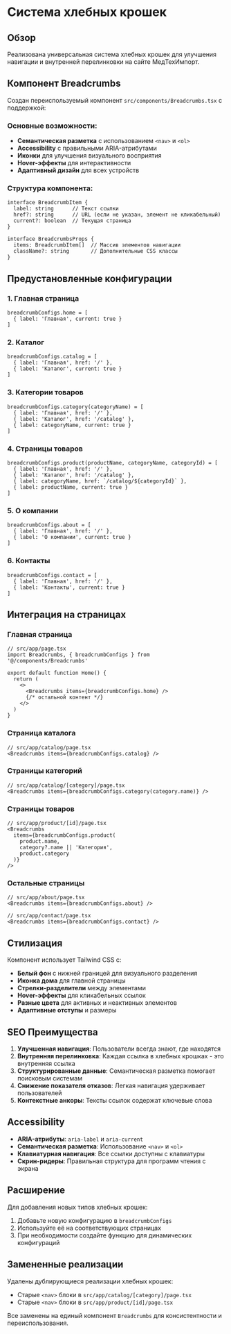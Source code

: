 # Система хлебных крошек

## Обзор

Реализована универсальная система хлебных крошек для улучшения навигации и внутренней перелинковки на сайте МедТехИмпорт.

## Компонент Breadcrumbs

Создан переиспользуемый компонент `src/components/Breadcrumbs.tsx` с поддержкой:

### Основные возможности:
- **Семантическая разметка** с использованием `<nav>` и `<ol>`
- **Accessibility** с правильными ARIA-атрибутами
- **Иконки** для улучшения визуального восприятия
- **Hover-эффекты** для интерактивности
- **Адаптивный дизайн** для всех устройств

### Структура компонента:

```tsx
interface BreadcrumbItem {
  label: string      // Текст ссылки
  href?: string      // URL (если не указан, элемент не кликабельный)
  current?: boolean  // Текущая страница
}

interface BreadcrumbsProps {
  items: BreadcrumbItem[]  // Массив элементов навигации
  className?: string       // Дополнительные CSS классы
}
```

## Предустановленные конфигурации

### 1. Главная страница
```tsx
breadcrumbConfigs.home = [
  { label: 'Главная', current: true }
]
```

### 2. Каталог
```tsx
breadcrumbConfigs.catalog = [
  { label: 'Главная', href: '/' },
  { label: 'Каталог', current: true }
]
```

### 3. Категории товаров
```tsx
breadcrumbConfigs.category(categoryName) = [
  { label: 'Главная', href: '/' },
  { label: 'Каталог', href: '/catalog' },
  { label: categoryName, current: true }
]
```

### 4. Страницы товаров
```tsx
breadcrumbConfigs.product(productName, categoryName, categoryId) = [
  { label: 'Главная', href: '/' },
  { label: 'Каталог', href: '/catalog' },
  { label: categoryName, href: `/catalog/${categoryId}` },
  { label: productName, current: true }
]
```

### 5. О компании
```tsx
breadcrumbConfigs.about = [
  { label: 'Главная', href: '/' },
  { label: 'О компании', current: true }
]
```

### 6. Контакты
```tsx
breadcrumbConfigs.contact = [
  { label: 'Главная', href: '/' },
  { label: 'Контакты', current: true }
]
```

## Интеграция на страницах

### Главная страница
```tsx
// src/app/page.tsx
import Breadcrumbs, { breadcrumbConfigs } from '@/components/Breadcrumbs'

export default function Home() {
  return (
    <>
      <Breadcrumbs items={breadcrumbConfigs.home} />
      {/* остальной контент */}
    </>
  )
}
```

### Страница каталога
```tsx
// src/app/catalog/page.tsx
<Breadcrumbs items={breadcrumbConfigs.catalog} />
```

### Страницы категорий
```tsx
// src/app/catalog/[category]/page.tsx
<Breadcrumbs items={breadcrumbConfigs.category(category.name)} />
```

### Страницы товаров
```tsx
// src/app/product/[id]/page.tsx
<Breadcrumbs 
  items={breadcrumbConfigs.product(
    product.name, 
    category?.name || 'Категория', 
    product.category
  )} 
/>
```

### Остальные страницы
```tsx
// src/app/about/page.tsx
<Breadcrumbs items={breadcrumbConfigs.about} />

// src/app/contact/page.tsx
<Breadcrumbs items={breadcrumbConfigs.contact} />
```

## Стилизация

Компонент использует Tailwind CSS с:

- **Белый фон** с нижней границей для визуального разделения
- **Иконка дома** для главной страницы
- **Стрелки-разделители** между элементами
- **Hover-эффекты** для кликабельных ссылок
- **Разные цвета** для активных и неактивных элементов
- **Адаптивные отступы** и размеры

## SEO Преимущества

1. **Улучшенная навигация**: Пользователи всегда знают, где находятся
2. **Внутренняя перелинковка**: Каждая ссылка в хлебных крошках - это внутренняя ссылка
3. **Структурированные данные**: Семантическая разметка помогает поисковым системам
4. **Снижение показателя отказов**: Легкая навигация удерживает пользователей
5. **Контекстные анкоры**: Тексты ссылок содержат ключевые слова

## Accessibility

- **ARIA-атрибуты**: `aria-label` и `aria-current`
- **Семантическая разметка**: Использование `<nav>` и `<ol>`
- **Клавиатурная навигация**: Все ссылки доступны с клавиатуры
- **Скрин-ридеры**: Правильная структура для программ чтения с экрана

## Расширение

Для добавления новых типов хлебных крошек:

1. Добавьте новую конфигурацию в `breadcrumbConfigs`
2. Используйте её на соответствующих страницах
3. При необходимости создайте функцию для динамических конфигураций

## Замененные реализации

Удалены дублирующиеся реализации хлебных крошек:
- Старые `<nav>` блоки в `src/app/catalog/[category]/page.tsx`
- Старые `<nav>` блоки в `src/app/product/[id]/page.tsx`

Все заменены на единый компонент `Breadcrumbs` для консистентности и переиспользования.
